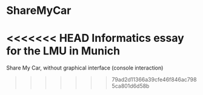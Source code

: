 # ShareMyCar
<<<<<<< HEAD
 Informatics essay for the LMU in Munich
=======
Share My Car, without graphical interface (console interaction)
>>>>>>> 79ad2d11366a39cfe46f846ac7985ca801d6d58b
